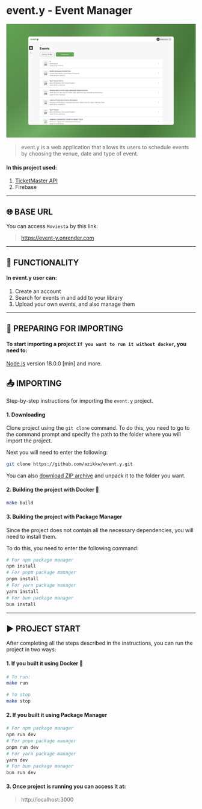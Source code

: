 # event.y - Event Manager

![Banner](/readme/banner.jpg)

> event.y is a web application that allows its users to schedule events by choosing the venue, date and type of event. 

#### In this project used:
1. [TicketMaster API](https://developer.ticketmaster.com/products-and-docs/apis/discovery-api/v2/)
2. Firebase

---

## 🌐 BASE URL
You can access `Moviesta` by this link:
> https://event-y.onrender.com

---

## 📱 FUNCTIONALITY
#### In event.y user can:
1. Create an account
2. Search for events in and add to your library
3. Upload your own events, and also manage them

---

## 📝 PREPARING FOR IMPORTING
#### To start importing a project `If you want to run it without docker`, you need to:
[Node.js](https://nodejs.org/en) version 18.0.0 [min] and more.

## 📤 IMPORTING
Step-by-step instructions for importing the `event.y` project.

#### 1. Downloading

Clone project using the `git clone` command. To do this, you need to go to the command prompt and specify the path to the folder where you will import the project.

Next you will need to enter the following:
```bash
git clone https://github.com/azikkw/event.y.git
```

You can also [download ZIP archive](https://github.com/azikkw/event.y/archive/refs/heads/main.zip) and unpack it to the folder you want.

#### 2. Building the project with Docker 🐋
```bash
make build
```

#### 3. Building the project with Package Manager
Since the project does not contain all the necessary dependencies, you will need to install them.

To do this, you need to enter the following command:
```bash
# For npm package manager
npm install
# For pnpm package manager
pnpm install
# For yarn package manager
yarn install
# For bun package manager
bun install
```

---

## ▶️ PROJECT START

After completing all the steps described in the instructions, you can run the project in two ways:

#### 1. If you built it using Docker 🐋
```bash
# To run:
make run
```
```bash
# To stop
make stop
```

#### 2. If you built it using Package Manager
```bash
# For npm package manager
npm run dev
# For pnpm package manager
pnpm run dev
# For yarn package manager
yarn dev
# For bun package manager
bun run dev
```

#### 3. Once project is running you can access it at:
> http://localhost:3000
